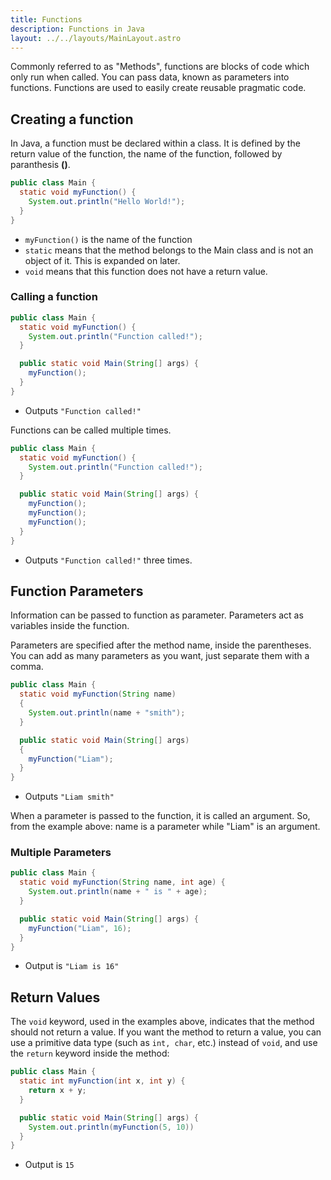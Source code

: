 ```yaml
---
title: Functions
description: Functions in Java
layout: ../../layouts/MainLayout.astro
---
```

Commonly referred to as "Methods", functions are blocks of code which only run when called.
You can pass data, known as parameters into functions.
Functions are used to easily create reusable pragmatic code.

## Creating a function

In Java, a function must be declared within a class. It is defined by the return value of the function, the name of the function, followed by paranthesis **()**.

```java
public class Main {
  static void myFunction() {
    System.out.println("Hello World!");
  }
}
```

* ```myFunction()``` is the name of the function
* ```static``` means that the method belongs to the Main class and is not an object of it. This is expanded on later.
* ```void``` means that this function does not have a return value.

### Calling a function

```java
public class Main {
  static void myFunction() {
    System.out.println("Function called!");
  }

  public static void Main(String[] args) {
    myFunction();
  }
}
```

* Outputs ```"Function called!"```

Functions can be called multiple times.

```java
public class Main {
  static void myFunction() {
    System.out.println("Function called!");
  }

  public static void Main(String[] args) {
    myFunction();
    myFunction();
    myFunction();
  }
}
```

* Outputs ```"Function called!"``` three times.

## Function Parameters

Information can be passed to function as parameter. Parameters act as variables inside the function.

Parameters are specified after the method name, inside the parentheses. You can add as many parameters as you want, just separate them with a comma.

```java
public class Main {
  static void myFunction(String name)
  {
    System.out.println(name + "smith");
  }

  public static void Main(String[] args)
  {
    myFunction("Liam");
  }
}
```

* Outputs ```"Liam smith"```

When a parameter is passed to the function, it is called an argument. So, from the example above: name is a parameter while "Liam" is an argument.

### Multiple Parameters

```java
public class Main {
  static void myFunction(String name, int age) {
    System.out.println(name + " is " + age);
  }

  public static void Main(String[] args) {
    myFunction("Liam", 16);
  }
}
```

* Output is ```"Liam is 16"```

## Return Values

The ```void``` keyword, used in the examples above, indicates that the method should not return a value. If you want the method to return a value, you can use a primitive data type (such as ```int, char```, etc.) instead of ```void```, and use the ```return``` keyword inside the method:

```java
public class Main {
  static int myFunction(int x, int y) {
    return x + y;
  }

  public static void Main(String[] args) {
    System.out.println(myFunction(5, 10))
  }
}
```

* Output is ```15```
